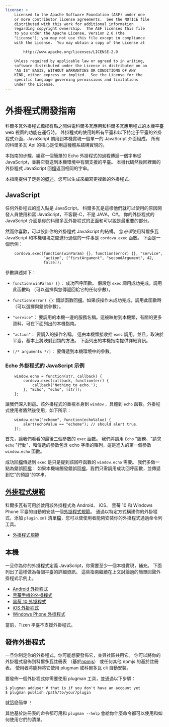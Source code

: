 ```yaml
---
license: >
    Licensed to the Apache Software Foundation (ASF) under one
    or more contributor license agreements.  See the NOTICE file
    distributed with this work for additional information
    regarding copyright ownership.  The ASF licenses this file
    to you under the Apache License, Version 2.0 (the
    "License"); you may not use this file except in compliance
    with the License.  You may obtain a copy of the License at

        http://www.apache.org/licenses/LICENSE-2.0

    Unless required by applicable law or agreed to in writing,
    software distributed under the License is distributed on an
    "AS IS" BASIS, WITHOUT WARRANTIES OR CONDITIONS OF ANY
    KIND, either express or implied.  See the License for the
    specific language governing permissions and limitations
    under the License.
---
```


# 外掛程式開發指南

科爾多瓦外掛程式橋樑有點之間供電科爾多瓦應用和科爾多瓦應用程式的本機平臺 web 視圖的功能在運行時。 外掛程式的使用跨所有平臺和以下特定于平臺的外掛程式介面，JavaScript 調用到本機實現一個單一的 JavaScript 介面組成。 所有的科爾多瓦 Api 的核心是使用這種體系結構實現的。

本指南的步驟，編寫一個簡單的 Echo 外掛程式的過程傳遞一個字串從 JavaScript，並將它發送到本機環境中有關支援的平臺。 本機代碼然後回裡面的外掛程式 JavaScript 回<a href="../../../cordova/file/fileobj/fileobj.html">檔</a>返回相同的字串。

本指南提供了足夠的<a href="../../overview/index.html">概述</a>，您可以生成來編寫更複雜的外掛程式。

## JavaScript

任何外掛程式的進入點是 JavaScript。 科爾多瓦是這樣他們就可以使用的原因開發人員使用和寫 JavaScript，不客觀-C，不是 JAVA，C#。 你的外掛程式的 JavaScript 介面是你的科爾多瓦外掛程式的正面和可以說是最重要的部分。

然而你喜歡，可以設計你的外掛程式 JavaScript 的結構。 您*必須*使用科爾多瓦 JavaScript 和本機環境之間進行通信的一件事是 `cordova.exec` 函數。 下面是一個示例：

        cordova.exec(function(winParam) {}, function(error) {}, "service",
                     "action", ["firstArgument", "secondArgument", 42,
                     false]);
    

參數詳述如下：

*   `function(winParam) {}`： 成功回呼函數。 假設您 `exec` 調用成功完成，調用此函數時 （可以選擇與您傳遞回給它的任何參數）。

*   `function(error) {}`: 錯誤函數回<a href="../../../cordova/file/fileobj/fileobj.html">檔</a>。如果該操作未成功完成，調用此函數時 （可以選擇與錯誤參數）。

*   `"service"`： 要調用的本機一邊的服務名稱。這被映射到本機類，有關的更多資料，可在下面列出的本機指南。

*   `"action"`： 要調入的操作名稱。 這由本機類接收拾 `exec` 調用，並且，取決於平臺，基本上將映射到類的方法。 下面列出的本機指南提供詳細資訊。

*   `[/* arguments */]`： 要傳遞到本機環境中的參數。

### Echo 外掛程式的 JavaScript 示例

        window.echo = function(str, callback) {
            cordova.exec(callback, function(err) {
                callback('Nothing to echo.');
            }, "Echo", "echo", [str]);
        };
    

讓我們深入到這。該外掛程式的重視本身到 `window` ，具體到 `echo` 函數。外掛程式使用者將然後使用，如下所示：

        window.echo("echome", function(echoValue) {
            alert(echoValue == "echome"); // should alert true.
        });
    

首先，讓我們看看的最後三個參數的 `exec` 函數。 我們將調用 `Echo` "服務、"請求 `echo` "行動"，和傳遞的參數包含 echo 字串的陣列，這是進入的第一個參數 `window.echo` 函數。

成功回<a href="../../../cordova/file/fileobj/fileobj.html">檔</a>傳遞到 `exec` 是只是提到該回呼函數的 `window.echo` 需要。 我們多做一點為錯誤回<a href="../../../cordova/file/fileobj/fileobj.html">檔</a>： 如果本機端觸發錯誤回<a href="../../../cordova/file/fileobj/fileobj.html">檔</a>，我們只需調用成功回呼函數，並傳遞到它"的預設"的字串。

## <a href="../../../plugin_ref/spec.html">外掛程式規範</a>

科爾多瓦有可用於啟用該外掛程式為 Android、 iOS、 黑莓 10 和 Windows Phone 平臺的自動的安裝一個<a href="../../../plugin_ref/spec.html">外掛程式規範</a>。 通過以特定方式構建你的外掛程式，添加 `plugin.xml` 清單<a href="../../../cordova/file/fileobj/fileobj.html">檔</a>，您可以使使用者能夠安裝你的外掛程式通過命令列工具。

*   <a href="../../../plugin_ref/spec.html">外掛程式規範</a>

## 本機

一旦你為你的外掛程式定義 JavaScript，你需要至少一個本機實現，補充。 下面列出了這樣做為每個平臺的詳細資訊。 這些指南繼續在上文討論過的簡單回聲外掛程式示例上。

*   <a href="../../platforms/android/plugin.html">Android 外掛程式</a>
*   <a href="../../platforms/blackberry/plugin.html">黑莓手機的外掛程式</a>
*   <a href="../../platforms/blackberry10/plugin.html">黑莓 10 外掛程式</a>
*   <a href="../../platforms/ios/plugin.html">iOS 外掛程式</a>
*   <a href="../../platforms/wp8/plugin.html">Windows Phone 外掛程式</a>

當前，Tizen 平臺不支援外掛程式。

## 發佈外掛程式

一旦你制定你的外掛程式，你可能想要發佈它，並與社區共用它。 你可以將你的外掛程式發佈到科爾多瓦註冊表 （基於[npmjs][1]） 或任何其他 npmjs 的基於註冊表。 使用者將能夠將它使用 plugman 或科爾多瓦 cli 自動安裝。

 [1]: https://github.com/isaacs/npmjs.org

要發佈一個外掛程式你需要使用 plugman 工具，並通過以下步驟：

    $ plugman adduser # that is if you don't have an account yet
    $ plugman publish /path/to/your/plugin
    

就這麼簡單 ！

其他基於註冊表的命令都可用和 `plugman --help` 會給你什麼命令都可以使用和如何使用它們的清單。